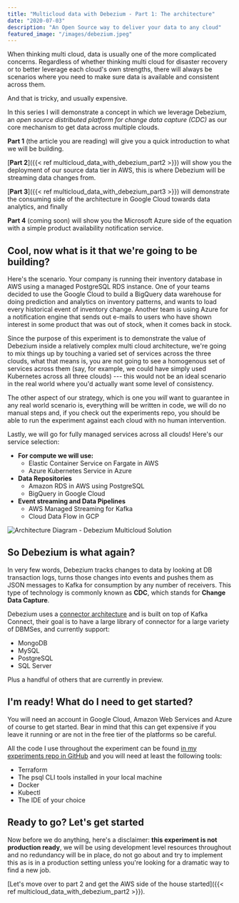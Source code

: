 ```yaml
---
title: "Multicloud data with Debezium - Part 1: The architecture"
date: "2020-07-03"
description: "An Open Source way to deliver your data to any cloud"
featured_image: "/images/debezium.jpeg"
---
```

When thinking multi cloud, data is usually one of the more complicated concerns. Regardless of whether thinking multi cloud for disaster recovery or to better leverage each cloud's own strengths, there will always be scenarios where you need to make sure data is available and consistent across them.

And that is tricky, and usually expensive.

In this series I will demonstrate a concept in which we leverage Debezium, an _open source distributed platform for change data capture (CDC)_ as our core mechanism to get data across multiple clouds. 

**Part 1** (the article you are reading) will give you a quick introduction to what we will be building.
 
[**Part 2**]({{< ref multicloud_data_with_debezium_part2 >}}) will show you the deployment of our source data tier in AWS, this is where Debezium will be streaming data changes from.  

[**Part 3**]({{< ref multicloud_data_with_debezium_part3 >}}) will demonstrate the consuming side of the architecture in Google Cloud towards data analytics, and finally  

**Part 4** (coming soon) will show you the Microsoft Azure side of the equation with a simple product availability notification service.


Cool, now what is it that we're going to be building?
-----------------------------------------------------

Here's the scenario. Your company is running their inventory database in AWS using a managed PostgreSQL RDS instance. One of your teams decided to use the Google Cloud to build a BigQuery data warehouse for doing prediction and analytics on inventory patterns, and wants to load every historical event of inventory change. Another team is using Azure for a notification engine that sends out e-mails to users who have shown interest in some product that was out of stock, when it comes back in stock.

Since the purpose of this experiment is to demonstrate the value of Debezium inside a relatively complex multi cloud architecture, we're going to mix things up by touching a varied set of services across the three clouds, what that means is, you are not going to see a homogenous set of services across them (say, for example, we could have simply used Kubernetes across all three clouds) --- this would not be an ideal scenario in the real world where you'd actually want some level of consistency.

The other aspect of our strategy, which is one you _will_ want to guarantee in any real world scenario is, everything will be written in code, we will do no manual steps and, if you check out the experiments repo, you should be able to run the experiment against each cloud with no human intervention.

Lastly, we will go for fully managed services across all clouds! Here's our service selection:

* **For compute we will use:**
  * Elastic Container Service on Fargate in AWS
  * Azure Kubernetes Service in Azure
* **Data Repositories**
  * Amazon RDS in AWS using PostgreSQL
  * BigQuery in Google Cloud
* **Event streaming and Data Pipelines**
  * AWS Managed Streaming for Kafka
  * Cloud Data Flow in GCP

![Architecture Diagram - Debezium Multicloud Solution](/images/multicloud_data_with_debezium/part1_diagram.svg)

So Debezium is what again?
--------------------------

In very few words, Debezium tracks changes to data by looking at DB transaction logs, turns those changes into events and pushes them as JSON messages to Kafka for consumption by any number of receivers. This type of technology is commonly known as **CDC**, which stands for **Change Data Capture**. 

Debezium uses a [connector architecture](https://debezium.io/documentation/reference/connectors/index.html) and is built on top of Kafka Connect, their goal is to have a large library of connector for a large variety of DBMSes, and currently support:

* MongoDB
* MySQL
* PostgreSQL
* SQL Server

Plus a handful of others that are currently in preview.

I'm ready! What do I need to get started?
-----------------------------------------

You will need an account in Google Cloud, Amazon Web Services and Azure of course to get started. Bear in mind that this can get expensive if you leave it running or are not in the free tier of the platforms so be careful.

All the code I use throughout the experiment can be found [in my experiments repo in GitHub](https://github.com/murillodigital/experiments) and you will need at least the following tools:

* Terraform
* The psql CLI tools installed in your local machine
* Docker
* Kubectl
* The IDE of your choice

Ready to go? Let's get started
------------------------------

Now before we do anything, here's a disclaimer: **this experiment is not production ready**, we will be using development level resources throughout and no redundancy will be in place, do not go about and try to implement this as is in a production setting unless you're looking for a dramatic way to find a new job.

[Let's move over to part 2 and get the AWS side of the house started]({{< ref multicloud_data_with_debezium_part2 >}}).